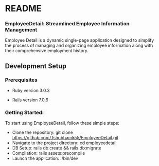 # README

### EmployeeDetail: Streamlined Employee Information Management

Employee Detail is a dynamic single-page application designed to simplify the process of managing and organizing employee information along with their comprehensive employment history.

## Development Setup

### Prerequisites

* Ruby version 3.0.3

* Rails version 7.0.6

### Getting Started:

To start using EmployeeDetail, follow these simple steps:

- Clone the repository: git clone https://github.com/Tshubham555/EmployeeDetail.git
- Navigate to the project directory: cd employeedetail
- DB Setup: rails db:create && rails db:migrate
- Compilation:  rails assets:precompile
- Launch the application: ./bin/dev

